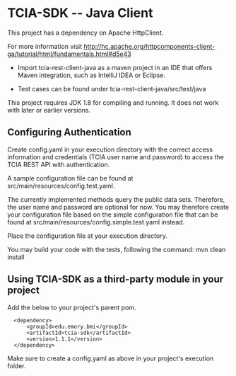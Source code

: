 TCIA-SDK -- Java Client
================================================
This project has a dependency on Apache HttpClient.
 
For more information visit http://hc.apache.org/httpcomponents-client-ga/tutorial/html/fundamentals.html#d5e43

* Import tcia-rest-client-java as a maven project in an IDE that offers Maven integration, such as IntelliJ IDEA or Eclipse.

* Test cases can be found under tcia-rest-client-java/src/test/java

This project requires JDK 1.8 for compiling and running. It does not work with later or earlier versions.


## Configuring Authentication

Create config.yaml in your execution directory with the correct access information and credentials 
(TCIA user name and password) to access the TCIA REST API with authentication. 

A sample configuration file can be found at src/main/resources/config.test.yaml.

The currently implemented methods query the public data sets. Therefore, the user name and password are optional for 
now. You may therefore create your configuration file based on the simple configuration file that can be found at 
src/main/resources/config.simple.test.yaml instead.

Place the configuration file at your execution directory.

You may build your code with the tests, following the command: mvn clean install


## Using TCIA-SDK as a third-party module in your project

Add the below to your project's parent pom.

      
      <dependency>
          <groupId>edu.emory.bmi</groupId>
          <artifactId>tcia-sdk</artifactId>
          <version>1.1.1</version>
      </dependency>
      
      
Make sure to create a config.yaml as above in your project's execution folder.
